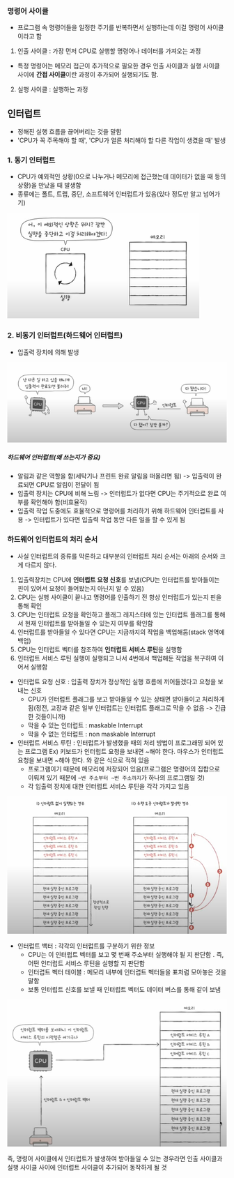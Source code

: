 ### 명령어 사이클
- 프로그램 속 명령어들을 일정한 주기를 반복하면서 실행하는데 이걸 명령어 사이클이라고 함
1. 인출 사이클 : 가장 먼저 CPU로 실행할 명령어나 데이터를 가져오는 과정
- 특정 명령어는 메모리 접근이 추가적으로 필요한 경우 인출 사이클과 실행 사이클 사이에 **간접 사이클**이란 과정이 추가되어 실행되기도 함.
2. 실행 사이클 : 실행하는 과정

## 인터럽트
- 정해진 실행 흐름을 끊어버리는 것을 말함
- 'CPU가 꼭 주목해야 할 때', 'CPU가 얼른 처리해야 할 다른 작업이 생겼을 때' 발생
### 1. 동기 인터럽트
- CPU가 예외적인 상황(0으로 나누거나 메모리에 접근했는데 데이터가 없을 때 등의 상황)을 만났을 때 발생함
- 종류에는 폴트, 트랩, 중단, 소프트웨어 인터럽트가 있음(있다 정도만 알고 넘어가기)

![](../../README_resources/Pasted%20image%2020240112072755.png)
### 2. 비동기 인터럽트(하드웨어 인터럽트)
- 입출력 장치에 의해 발생


![](../../README_resources/Pasted%20image%2020240112072815.png)

##### 하드웨어 인터럽트(왜 쓰는지가 중요)
- 알림과 같은 역할을 함(세탁기나 프린트 완료 알림을 떠올리면 됨) -> 입출력이 완료되면 CPU로 알림이 전달이 됨
- 입출력 장치는 CPU에 비해 느림 -> 인터럽트가 없다면 CPU는 주기적으로 완료 여부를 확인해야 함(비효율적)
- 입출력 작업 도중에도 효율적으로 명령어를 처리하기 위해 하드웨어 인터럽트를 사용
	-> 인터럽트가 있다면 입출력 작업 동안 다른 일을 할 수 있게 됨 

### 하드웨어 인터럽트의 처리 순서
- 사실 인터럽트의 종류를 막론하고 대부분의 인터럽트 처리 순서는 아래의 순서와 크게 다르지 않다.

1. 입출력장치는 CPU에 **인터럽트 요청 신호**를 보냄(CPU는 인터럽트를 받아들이는 핀이 있어서 요청이 들어왔는지 아닌지 알 수 있음)
2. CPU는 실행 사이클이 끝나고 명령어를 인출하기 전 항상 인터럽트가 있는지 핀을 통해 확인
3. CPU는 인터럽트 요청을 확인하고 플래그 레지스터에 있는 인터럽트 플래그를 통해서 현재 인터럽트를 받아들일 수 있는지 여부를 확인함
4. 인터럽트를 받아들일 수 있다면 CPU는 지금까지의 작업을 백업해둠(stack 영역에 백업)
5. CPU는 인터럽트 벡터를 참조하여 **인터럽트 서비스 루틴**을 실행함
6. 인터럽트 서비스 루틴 실행이 실행되고 나서 4번에서 백업해둔 작업을 복구하여 이어서 실행함

- 인터럽트 요청 신호 : 입출력 장치가 정상적인 실행 흐름에 끼어들겠다고 요청을 보내는 신호
	- CPU가 인터럽트 플래그를 보고 받아들일 수 있는 상태면 받아들이고 처리하게 됨(정전, 고장과 같은 일부 인터럽트는 인터럽트 플래그로 막을 수 없음 -> 긴급한 것들이니까)
	- 막을 수 있는 인터럽트 : maskable Interrupt
	- 막을 수 없는 인터럽트 : non maskable Interrupt
- 인터럽트 서비스 루틴 : 인터럽트가 발생했을 때의 처리 방법이 프로그래밍 되어 있는 프로그램
	Ex) 
		키보드가 인터럽트 요청을 보내면 ~해야 한다.
		마우스가 인터럽트 요청을 보내면 ~해야 한다.
		와 같은 식으로 적혀 있음
	- 프로그램이기 때문에 메모리에 저장되어 있음(프로그램은 명령어의 집합으로 이뤄져 있기 때문에 `~번 주소부터 ~번 주소까지`가 하나의 프로그램일 것)
	- 각 입출력 장치에 대한 인터럽트 서비스 루틴을 각각 가지고 있음

![](../../README_resources/Pasted%20image%2020240112103801.png)

- 인터럽트 백터 : 각각의 인터럽트를 구분하기 위한 정보
	- CPU는 이 인터럽트 벡터를 보고 몇 번째 주소부터 실행해야 될 지 판단함 . 즉, 어떤 인터럽트 서비스 루틴을 실행할 지 판단함
	- 인터럽트 벡터 테이블 : 메모리 내부에 인터럽트 벡터들을 표처럼 모아놓은 것을 말함
	- 보통 인터럽트 신호를 보낼 때 인터럽트 벡터도 데이터 버스를 통해 같이 보냄

![](../../README_resources/Pasted%20image%2020240112103837.png)

즉, 명령어 사이클에서 인터럽트가 발생하여 받아들일 수 있는 경우라면 인출 사이클과 실행 사이클 사이에 인터럽트 사이클이 추가되어 동작하게 될 것

